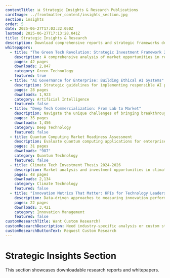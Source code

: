 ```yaml
---
contentTitle: 📊 Strategic Insights & Research Publications
cardImage: ../frontmatter_content/insights_section.jpg
section: insights
order: 5
date: 2025-06-27T17:03:32.050Z
lastmod: 2025-06-27T17:13:28.041Z
title: Strategic Insights & Research
description: Download comprehensive reports and strategic frameworks developed from real-world consulting experience with industry leaders.
whitepapers:
  - title: "The Green Tech Revolution: Strategic Investment Framework 2024"
    description: A comprehensive analysis of market opportunities in renewable energy, sustainable manufacturing, and circular economy business models.
    pages: 42 pages
    downloads: 2,847
    category: Green Technology
    featured: true
  - title: "AI Governance for Enterprise: Building Ethical AI Systems"
    description: Strategic guidelines for implementing responsible AI practices while maintaining competitive advantage and regulatory compliance.
    pages: 28 pages
    downloads: 1,923
    category: Artificial Intelligence
    featured: false
  - title: "Deep Tech Commercialization: From Lab to Market"
    description: Navigate the unique challenges of bringing breakthrough technologies from research institutions to commercial success.
    pages: 35 pages
    downloads: 1,456
    category: Deep Technology
    featured: false
  - title: Quantum Computing Market Readiness Assessment
    description: Evaluate quantum computing applications for enterprise adoption and investment timing across industries.
    pages: 31 pages
    downloads: "987"
    category: Quantum Technology
    featured: false
  - title: Climate Tech Investment Thesis 2024-2026
    description: Market analysis and investment opportunities in climate technology sectors with highest growth potential.
    pages: 48 pages
    downloads: 2,134
    category: Climate Technology
    featured: false
  - title: "Innovation Metrics That Matter: KPIs for Technology Leaders"
    description: Data-driven approaches to measuring innovation performance and ROI in technology-driven organizations.
    pages: 22 pages
    downloads: 3,421
    category: Innovation Management
    featured: false
customResearchTitle: Want Custom Research?
customResearchDescription: Need industry-specific analysis or custom strategic frameworks? I develop tailored research reports for executive teams and investment committees.
customResearchButtonText: Request Custom Research
---
```


# Strategic Insights Section

This section showcases downloadable research reports and whitepapers.
